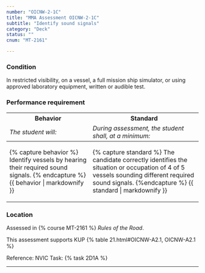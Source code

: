 ```yaml
---
number: "OICNW-2-1C"
title: "MMA Assessment OICNW-2-1C"
subtitle: "Identify sound signals"
category: "Deck"
status: ""
cnum: "MT-2161"

---
```

### Condition

In restricted visibility, on a vessel, a full mission ship simulator, or using approved laboratory equipment, written or audible test.

### Performance requirement 

<table width='100%' class='Guidelines'>
 <thead>
 <tr>
     <th class='thirty'>Behavior</th>
     <th class='seventy'>Standard</th>
 </tr>
 <tr>
     <td><em>The student will:</em></td>
     <td><em>During assessment, the student shall, at a minimum:</em></td>
 </tr>
 </thead>
 <tbody>
 

<tr><td>

{% capture behavior %}
Identify vessels by hearing their required sound signals.
{% endcapture %}
{{ behavior | markdownify }}

</td><td>

{% capture standard %}
The candidate correctly identifies the situation or occupation of 4 of 5 vessels sounding different required sound signals.
{%endcapture %}
{{ standard | markdownify }}

</td></tr>



 </tbody>
 </table>

### Location

Assessed in  {% course  MT-2161 %}  *Rules of the Road*.

This assessment supports KUP {% table 21.html#OICNW-A2.1, OICNW-A2.1 %}

Reference: NVIC Task: {% task 2D1A  %}

***

